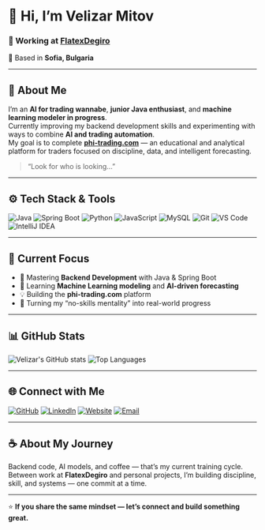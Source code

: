 # 👋 Hi, I’m Velizar Mitov  

### 💼 Working at [FlatexDegiro](https://www.flatexdegiro.com/)  
📍 Based in **Sofia, Bulgaria**

---

## 🧠 About Me
I’m an **AI for trading wannabe**, **junior Java enthusiast**, and **machine learning modeler in progress**.  
Currently improving my backend development skills and experimenting with ways to combine **AI and trading automation**.  
My goal is to complete **[phi-trading.com](https://phi-trading.com)** — an educational and analytical platform for traders focused on discipline, data, and intelligent forecasting.

> “Look for who is looking…”

---

## ⚙️ Tech Stack & Tools
![Java](https://img.shields.io/badge/Java-ED8B00?style=for-the-badge&logo=openjdk&logoColor=white)
![Spring Boot](https://img.shields.io/badge/Spring_Boot-6DB33F?style=for-the-badge&logo=springboot&logoColor=white)
![Python](https://img.shields.io/badge/Python-3776AB?style=for-the-badge&logo=python&logoColor=white)
![JavaScript](https://img.shields.io/badge/JavaScript-F7DF1E?style=for-the-badge&logo=javascript&logoColor=black)
![MySQL](https://img.shields.io/badge/MySQL-4479A1?style=for-the-badge&logo=mysql&logoColor=white)
![Git](https://img.shields.io/badge/Git-F05032?style=for-the-badge&logo=git&logoColor=white)
![VS Code](https://img.shields.io/badge/VS_Code-0078D7?style=for-the-badge&logo=visualstudiocode&logoColor=white)
![IntelliJ IDEA](https://img.shields.io/badge/IntelliJ_IDEA-000000?style=for-the-badge&logo=intellijidea&logoColor=white)

---

## 🚀 Current Focus
- 🔧 Mastering **Backend Development** with Java & Spring Boot  
- 🧩 Learning **Machine Learning modeling** and **AI-driven forecasting**  
- 💡 Building the **phi-trading.com** platform  
- 🧱 Turning my “no-skills mentality” into real-world progress  

---

## 📊 GitHub Stats
![Velizar's GitHub stats](https://github-readme-stats.vercel.app/api?username=VelizarMitov&show_icons=true&theme=radical)
![Top Languages](https://github-readme-stats.vercel.app/api/top-langs/?username=VelizarMitov&layout=compact&theme=radical)

---

## 🌐 Connect with Me
[![GitHub](https://img.shields.io/badge/GitHub-000000?style=for-the-badge&logo=github&logoColor=white)](https://github.com/VelizarMitov)
[![LinkedIn](https://img.shields.io/badge/LinkedIn-0077B5?style=for-the-badge&logo=linkedin&logoColor=white)](https://www.linkedin.com/in/velizar-mitov-921288116)
[![Website](https://img.shields.io/badge/Website-phi--trading.com-009688?style=for-the-badge&logo=vercel&logoColor=white)](https://phi-trading.com)
[![Email](https://img.shields.io/badge/Email-Contact_Me-EA4335?style=for-the-badge&logo=gmail&logoColor=white)](mailto:v.mitov9898@gmail.com)

---

## ☕ About My Journey
Backend code, AI models, and coffee — that’s my current training cycle.  
Between work at **FlatexDegiro** and personal projects, I’m building discipline, skill, and systems — one commit at a time.

---

⭐ **If you share the same mindset — let’s connect and build something great.**
